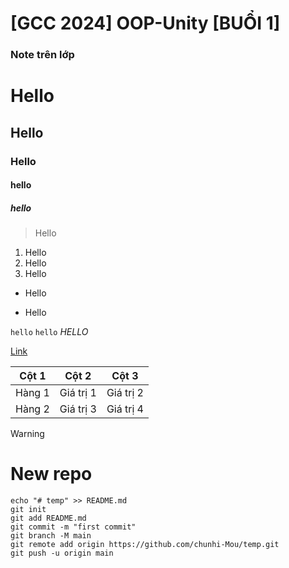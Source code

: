 # [GCC 2024] OOP-Unity  [BUỔI 1]
### Note trên lớp
#  Hello
## Hello
### Hello
#### hello
##### hello

> Hello
1. Hello
2. Hello
3. Hello
- Hello
+ Hello

`hello`
`hello`
*HELLO*

[Link](https://git-fork.com)


| Cột 1 | Cột 2 | Cột 3 |
|-------|-------|-------|
| Hàng 1 | Giá trị 1 | Giá trị 2 |
| Hàng 2 | Giá trị 3 | Giá trị 4 |

> [!Warning]

# New repo
```
echo "# temp" >> README.md
git init
git add README.md
git commit -m "first commit"
git branch -M main
git remote add origin https://github.com/chunhi-Mou/temp.git
git push -u origin main
```

